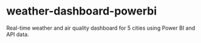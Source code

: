 # weather-dashboard-powerbi
Real-time weather and air quality dashboard for 5 cities using Power BI and API data.
